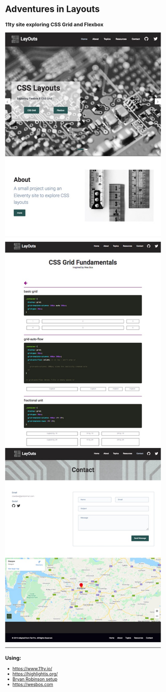 # Adventures in Layouts

### 11ty site exploring CSS Grid and Flexbox

<img src="/assets/img/homepage.jpg" alt="homepage" />
<img src="/assets/img/examples.jpg" alt="code examples" />
<img src="/assets/img/contact.jpg" alt="contact" />

-----

### Using:
- https://www.11ty.io/
- https://highlightjs.org/
- [Bryan Robinson setup](https://www.youtube.com/playlist?list=PLOSLUtJ_J3rrJ1R1qEf8CCEpV3GgbJGNr)
- https://wesbos.com
